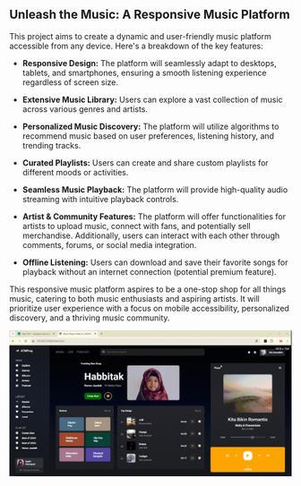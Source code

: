 ## Unleash the Music: A Responsive Music Platform

This project aims to create a dynamic and user-friendly music platform accessible from any device. Here's a breakdown of the key features:

* **Responsive Design:** The platform will seamlessly adapt to desktops, tablets, and smartphones, ensuring a smooth listening experience regardless of screen size. 

* **Extensive Music Library:** Users can explore a vast collection of music across various genres and artists. 

* **Personalized Music Discovery:**  The platform will utilize algorithms to recommend music based on user preferences, listening history, and trending tracks. 

* **Curated Playlists:** Users can create and share custom playlists for different moods or activities. 

* **Seamless Music Playback:** The platform will provide high-quality audio streaming with intuitive playback controls.

* **Artist & Community Features:**  The platform will offer functionalities for artists to upload music, connect with fans, and potentially sell merchandise. Additionally, users can interact with each other through comments, forums, or social media integration. 

* **Offline Listening:** Users can download and save their favorite songs for playback without an internet connection (potential premium feature).

This responsive music platform aspires to be a one-stop shop for all things music, catering to both music enthusiasts and aspiring artists. It will prioritize user experience with a focus on mobile accessibility, personalized discovery, and a thriving music community. 

![me](https://github.com/ataislucky/responsive-music-platform/blob/main/platform%20musik%20responsive.gif)
